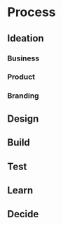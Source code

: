 # Process

## Ideation
### Business
### Product
### Branding

## Design

## Build

## Test

## Learn

## Decide

